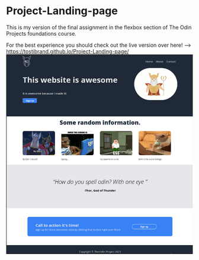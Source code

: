 # Project-Landing-page

This is my version of the final assignment in the flexbox section of The Odin Projects foundations course.

For the best experience you should check out the live version over here! --> https://tostibrand.github.io/Project-Landing-page/ 
![Preview](Screenshot_20231006_213454.png)
